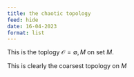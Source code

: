 ```yaml
---
title: the chaotic topology
feed: hide
date: 16-04-2023
format: list
---
```



This is the toplogy $\mathcal O = {\emptyset, M}$ on set $M$.

This is clearly the coarsest topology on $M$